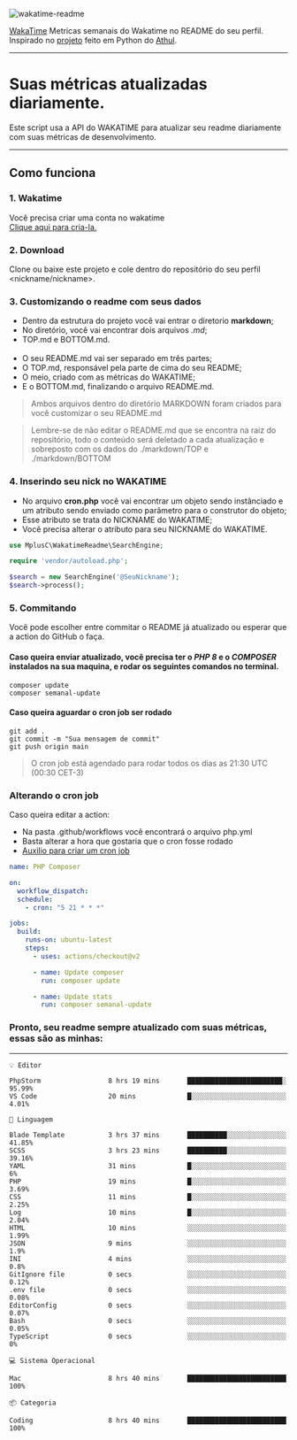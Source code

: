 ![wakatime-readme](https://socialify.git.ci/bymatheus/wakatime-readme/image?description=1&descriptionEditable=M%C3%A9tricas%20semanais%20do%20Wakatime%20no%20seu%20README%20de%20perfil.&font=KoHo&forks=1&language=1&owner=1&pattern=Signal&stargazers=1&theme=Dark)

[WakaTime](https://wakatime.com) Metricas semanais do Wakatime no README do seu perfil. <br>
Inspirado no [projeto](https://github.com/athul/waka-readme) feito em Python do [Athul](https://github.com/athul).
___

# Suas métricas atualizadas diariamente.
Este script usa a API do WAKATIME para atualizar seu readme diariamente com suas métricas de desenvolvimento.

___

## Como funciona

### 1. Wakatime
Você precisa criar uma conta no wakatime <br>
[Clique aqui para cria-la.](https://wakatime.com) 

### 2. Download
Clone ou baixe este projeto e cole dentro do repositório do seu perfil <nickname/nickname>.

### 3. Customizando o readme com seus dados
- Dentro da estrutura do projeto você vai entrar o diretorio **markdown**;  
- No diretório, você vai encontrar dois arquivos *.md*;
- TOP.md e BOTTOM.md.
<br><br>
- O seu README.md vai ser separado em três partes; 
- O TOP.md, responsável pela parte de cima do seu README;
- O meio, criado com as métricas do WAKATIME;
- E o BOTTOM.md, finalizando o arquivo README.md.<br>

> Ambos arquivos dentro do diretório MARKDOWN foram criados para você customizar o seu README.md

> Lembre-se de não editar o README.md que se encontra na raiz do repositório, todo o conteúdo será deletado a cada atualização e sobreposto com os dados do ./markdown/TOP e ./markdown/BOTTOM

### 4. Inserindo seu nick no WAKATIME
- No arquivo **cron.php** você vai encontrar um objeto sendo instânciado e um atributo sendo enviado como parâmetro para o construtor do objeto;
- Esse atributo se trata do NICKNAME do WAKATIME;
- Você precisa alterar o atributo para seu NICKNAME do WAKATIME.

```php
use MplusC\WakatimeReadme\SearchEngine;

require 'vendor/autoload.php';

$search = new SearchEngine('@SeuNickname');
$search->process();
```

### 5. Commitando
Você pode escolher entre commitar o README já atualizado ou esperar que a action do GitHub o faça. <br>

#### Caso queira enviar atualizado, você precisa ter o *PHP 8* e o *COMPOSER* instalados na sua maquina, e rodar os seguintes comandos no terminal.
```composer
composer update
composer semanal-update 
```

#### Caso queira aguardar o cron job ser rodado 
```git 
git add .
git commit -m "Sua mensagem de commit"
git push origin main
```

>O cron job está agendado para rodar todos os dias as 21:30 UTC (00:30 CET-3) 

### Alterando o cron job
Caso queira editar a action:

- Na pasta .github/workflows você encontrará o arquivo php.yml
- Basta alterar a hora que gostaria que o cron fosse rodado
- [Auxilio para criar um cron job](https://crontab.guru)

```yml
name: PHP Composer

on:
  workflow_dispatch:
  schedule:
    - cron: "5 21 * * *"

jobs:
  build:
    runs-on: ubuntu-latest
    steps:
      - uses: actions/checkout@v2

      - name: Update composer
        run: composer update

      - name: Update stats
        run: composer semanal-update
```

### Pronto, seu readme sempre atualizado com suas métricas, essas são as minhas:

___
```text
💡 Editor

PhpStorm                 8 hrs 19 mins       ████████████████████████░     95.99%
VS Code                  20 mins             █░░░░░░░░░░░░░░░░░░░░░░░░      4.01%
```
```text
💬 Linguagem

Blade Template           3 hrs 37 mins       ██████████░░░░░░░░░░░░░░░     41.85%
SCSS                     3 hrs 23 mins       ██████████░░░░░░░░░░░░░░░     39.16%
YAML                     31 mins             █░░░░░░░░░░░░░░░░░░░░░░░░         6%
PHP                      19 mins             █░░░░░░░░░░░░░░░░░░░░░░░░      3.69%
CSS                      11 mins             █░░░░░░░░░░░░░░░░░░░░░░░░      2.25%
Log                      10 mins             █░░░░░░░░░░░░░░░░░░░░░░░░      2.04%
HTML                     10 mins             ░░░░░░░░░░░░░░░░░░░░░░░░░      1.99%
JSON                     9 mins              ░░░░░░░░░░░░░░░░░░░░░░░░░       1.9%
INI                      4 mins              ░░░░░░░░░░░░░░░░░░░░░░░░░       0.8%
GitIgnore file           0 secs              ░░░░░░░░░░░░░░░░░░░░░░░░░      0.12%
.env file                0 secs              ░░░░░░░░░░░░░░░░░░░░░░░░░      0.08%
EditorConfig             0 secs              ░░░░░░░░░░░░░░░░░░░░░░░░░      0.07%
Bash                     0 secs              ░░░░░░░░░░░░░░░░░░░░░░░░░      0.05%
TypeScript               0 secs              ░░░░░░░░░░░░░░░░░░░░░░░░░         0%
```
```text
💻 Sistema Operacional

Mac                      8 hrs 40 mins       █████████████████████████       100%
```
```text
📦 Categoria

Coding                   8 hrs 40 mins       █████████████████████████       100%
```
